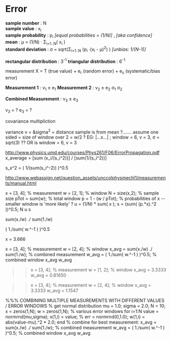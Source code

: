 # Error


**sample number** : N
<br />
**sample value** : x<sub>i</sub>
<br />
**sample probability** : p<sub>i</sub> _[equal probabilities = (1/N)]_ , _[aka confidence]_
<br />
**mean** : &mu; = (1/N) &middot; &Sigma;<sub>i=1..N</sub>( x<sub>i</sub> )
<br />
**standard deviation** : &sigma; = sqrt(&Sigma;<sub>i=1..N</sub> (p<sub>i</sub> &middot;(x<sub>i</sub> - &mu;)<sup>2</sup>) ) _[unbias: 1/(N-1)]_
<br />


**rectangular distribution** : 3<sup>-1</sup>
**triangular distribution** : 6<sup>-1</sup>


measurement X = T (true value) + e<sub>r</sub> (random error) + e<sub>s</sub> (systematic/bias error)



**Measurement 1** : v<sub>1</sub> &plusmn; e<sub>1</sub>
**Measurement 2** : v<sub>2</sub> &plusmn; e<sub>2</sub>
&sigma;<sub>1</sub>
&sigma;<sub>2</sub>


**Combined Measurement** : v<sub>3</sub> &plusmn; e<sub>3</sub>



v<sub>3</sub> = ?
e<sub>3</sub> = ?



covariance multipliction


variance v = &sigma<sup>2</sup> = distance sample is from mean
?....... assume one sided = size of window over 2 = w/2
? EG:  |...x...| ; window = 6, v = 3, &sigma; = sqrt(3)
?? OR is window = 6, v = 3


http://www.physics.umd.edu/courses/Phys261/F06/ErrorPropagation.pdf
x_average = [sum (x_i/(s_i^2))] / [sum(1/(s_i^2))]

s_x^2 = ( 1/(sum(s_i^-2)) )^0.5


http://www.webassign.net/question_assets/unccolphysmechl1/measurements/manual.html








x = [3, 4]; % measurement
w = [2, 1]; % window
N = size(x,2); % sample size
pTot = sum(w); % total window
p = 1 - (w / pTot); % probabilities of x -- smaller window is 'more likely' ?
u = (1/N) * sum( x );
s = (sum( (p.*x).^2 ))^0.5;
N
u
s



sum(x./w) ./ sum(1./w) 

( 1./sum( w.^-1 ) )^0.5


x = 3.666


x = [3, 4]; % measurement
w = [2, 4]; % window
x_avg = sum(x./w) ./ sum(1./w);  % combined measurement
w_avg = ( 1./sum( w.^-1 ) )^0.5; % combined window
x_avg
w_avg




>> x = [3, 4]; % measurement
>> w = [1, 2]; % window
x_avg =  3.3333
w_avg =  0.81650


>> x = [3, 4]; % measurement
>> w = [2, 4]; % window
x_avg =  3.3333
w_avg =  1.1547




%%% COMBINING MULTIPLE MEASUREMENTS WITH DIFFERENT VALUES / ERROR WINDOWS
% get normal distribution
mu = 1.0;
sigma = 2.0;
N = 10;
x = zeros(1,N);
w = zeros(1,N);
% various error windows
for i=1:N
	value = normrnd(mu,sigma);
	x(1,i) = value;
	% err = normrnd(0,1.0);
	w(1,i) = abs(value-mu).^2 * 2.0;
end
% combine for best measurement:
x_avg = sum(x./w) ./ sum(1./w);  % combined measurement
w_avg = ( 1./sum( w.^-1 ) )^0.5; % combined window
x_avg
w_avg


